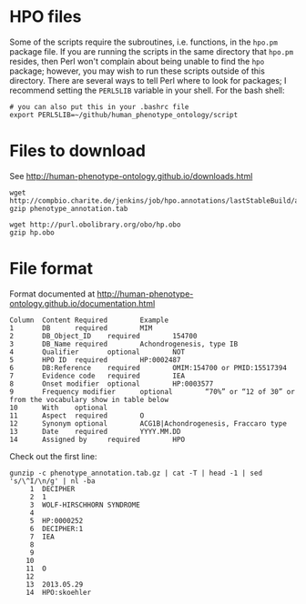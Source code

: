 HPO files
=========

Some of the scripts require the subroutines, i.e. functions, in the `hpo.pm` package file. If you are running the scripts in the same directory that `hpo.pm` resides, then Perl won't complain about being unable to find the `hpo` package; however, you may wish to run these scripts outside of this directory. There are several ways to tell Perl where to look for packages; I recommend setting the `PERL5LIB` variable in your shell. For the bash shell:

~~~~{.bash}
# you can also put this in your .bashrc file
export PERL5LIB=~/github/human_phenotype_ontology/script
~~~~

# Files to download

See <http://human-phenotype-ontology.github.io/downloads.html>

~~~~{.bash}
wget http://compbio.charite.de/jenkins/job/hpo.annotations/lastStableBuild/artifact/misc/phenotype_annotation.tab
gzip phenotype_annotation.tab

wget http://purl.obolibrary.org/obo/hp.obo
gzip hp.obo
~~~~

# File format

Format documented at <http://human-phenotype-ontology.github.io/documentation.html>

~~~~{.bash}
Column  Content Required        Example
1       DB      required        MIM
2       DB_Object_ID    required        154700
3       DB_Name required        Achondrogenesis, type IB
4       Qualifier       optional        NOT
5       HPO ID  required        HP:0002487
6       DB:Reference    required        OMIM:154700 or PMID:15517394
7       Evidence code   required        IEA
8       Onset modifier  optional        HP:0003577
9       Frequency modifier      optional        “70%” or “12 of 30” or from the vocabulary show in table below
10      With    optional         
11      Aspect  required        O
12      Synonym optional        ACG1B|Achondrogenesis, Fraccaro type
13      Date    required        YYYY.MM.DD
14      Assigned by     required        HPO
~~~~

Check out the first line:

~~~~{.bash}
gunzip -c phenotype_annotation.tab.gz | cat -T | head -1 | sed 's/\^I/\n/g' | nl -ba
     1  DECIPHER
     2  1
     3  WOLF-HIRSCHHORN SYNDROME
     4
     5  HP:0000252
     6  DECIPHER:1
     7  IEA
     8
     9
    10
    11  O
    12
    13  2013.05.29
    14  HPO:skoehler
~~~~

